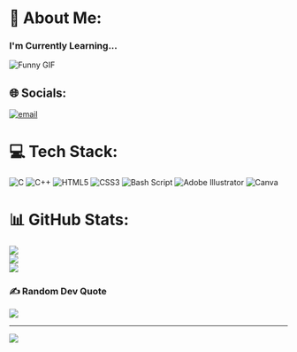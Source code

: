 # 💫 About Me:
<h3>I'm Currently Learning...</h3>

![Funny GIF](https://media4.giphy.com/media/3s6inaVnOnO6L3vbwR/giphy.gif)

## 🌐 Socials:
[![email](https://img.shields.io/badge/Email-D14836?logo=gmail&logoColor=white)](mailto:abdellahmarof@gmail.com) 

# 💻 Tech Stack:
![C](https://img.shields.io/badge/c-%2300599C.svg?style=for-the-badge&logo=c&logoColor=white) ![C++](https://img.shields.io/badge/c++-%2300599C.svg?style=for-the-badge&logo=c%2B%2B&logoColor=white) ![HTML5](https://img.shields.io/badge/html5-%23E34F26.svg?style=for-the-badge&logo=html5&logoColor=white) ![CSS3](https://img.shields.io/badge/css3-%231572B6.svg?style=for-the-badge&logo=css3&logoColor=white) ![Bash Script](https://img.shields.io/badge/bash_script-%23121011.svg?style=for-the-badge&logo=gnu-bash&logoColor=white) ![Adobe Illustrator](https://img.shields.io/badge/adobe%20illustrator-%23FF9A00.svg?style=for-the-badge&logo=adobe%20illustrator&logoColor=white) ![Canva](https://img.shields.io/badge/Canva-%2300C4CC.svg?style=for-the-badge&logo=Canva&logoColor=white)
# 📊 GitHub Stats:
![](https://github-readme-stats.vercel.app/api?username=Hntprl&theme=dark&hide_border=false&include_all_commits=false&count_private=false)<br/>
![](https://github-readme-streak-stats.herokuapp.com/?user=Hntprl&theme=dark&hide_border=false)<br/>
![](https://github-readme-stats.vercel.app/api/top-langs/?username=Hntprl&theme=dark&hide_border=false&include_all_commits=false&count_private=false&layout=compact)

### ✍️ Random Dev Quote
![](https://quotes-github-readme.vercel.app/api?type=horizontal&theme=radical)

---
[![](https://visitcount.itsvg.in/api?id=Hntprl&icon=0&color=0)](https://visitcount.itsvg.in)

<!-- Proudly created with GPRM ( https://gprm.itsvg.in ) -->
